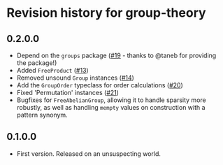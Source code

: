 # Revision history for group-theory

## 0.2.0.0

* Depend on the `groups` package ([#19](https://github.com/emilypi/group-theory/pull/19) - thanks to @taneb for providing the package!)
* Added `FreeProduct` ([#13](https://github.com/emilypi/group-theory/pull/13))
* Removed unsound `Group` instances ([#14](https://github.com/emilypi/group-theory/pull/14))
* Add the `GroupOrder` typeclass for order calculations ([#20](https://github.com/emilypi/group-theory/pull/20))
* Fixed 'Permutation' instances ([#21](https://github.com/emilypi/group-theory/pull/21))
* Bugfixes for `FreeAbelianGroup`, allowing it to handle sparsity more robustly, as well as handling
  `mempty` values on construction with a pattern synonym.

## 0.1.0.0

* First version. Released on an unsuspecting world.
